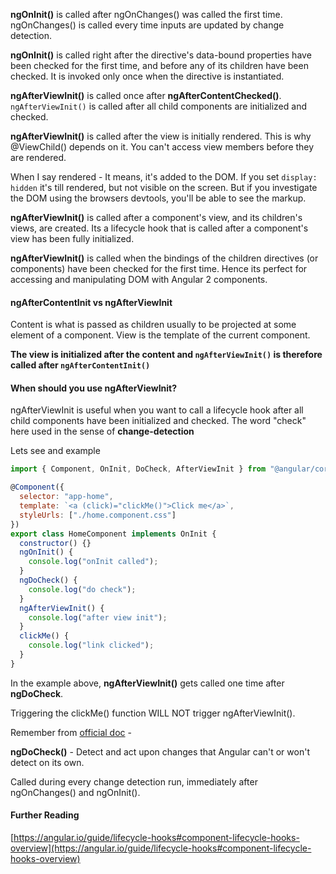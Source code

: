 **ngOnInit()** is called after ngOnChanges() was called the first time. ngOnChanges() is called every time inputs are updated by change detection.

**ngOnInit()** is called right after the directive's data-bound properties have been checked for the first time, and before any of its children have been checked. It is invoked only once when the directive is instantiated.

**ngAfterViewInit()** is called once after **ngAfterContentChecked()**. `ngAfterViewInit()` is called after all child components are initialized and checked.

**ngAfterViewInit()** is called after the view is initially rendered. This is why @ViewChild() depends on it. You can't access view members before they are rendered.

When I say rendered - It means, it's added to the DOM. If you set `display: hidden` it's till rendered, but not visible on the screen. But if you investigate the DOM using the browsers devtools, you'll be able to see the markup.

**ngAfterViewInit()** is called after a component's view, and its children's views, are created. Its a lifecycle hook that is called after a component's view has been fully initialized.

**ngAfterViewInit()** is called when the bindings of the children directives (or components) have been checked for the first time. Hence its perfect for accessing and manipulating DOM with Angular 2 components.

#### ngAfterContentInit vs ngAfterViewInit

Content is what is passed as children usually to be projected at some <ng-content> element of a component.
View is the template of the current component.

**The view is initialized after the content and `ngAfterViewInit()` is therefore called after `ngAfterContentInit()`**

#### When should you use ngAfterViewInit?

ngAfterViewInit is useful when you want to call a lifecycle hook after all child components have been initialized and checked. The word "check" here used in the sense of **change-detection**

Lets see and example

```js
import { Component, OnInit, DoCheck, AfterViewInit } from "@angular/core";

@Component({
  selector: "app-home",
  template: `<a (click)="clickMe()">Click me</a>`,
  styleUrls: ["./home.component.css"]
})
export class HomeComponent implements OnInit {
  constructor() {}
  ngOnInit() {
    console.log("onInit called");
  }
  ngDoCheck() {
    console.log("do check");
  }
  ngAfterViewInit() {
    console.log("after view init");
  }
  clickMe() {
    console.log("link clicked");
  }
}
```

In the example above, **ngAfterViewInit()** gets called one time after **ngDoCheck**.

Triggering the clickMe() function WILL NOT trigger ngAfterViewInit().

Remember from [official doc](https://angular.io/guide/lifecycle-hooks#lifecycle-sequence) -

**ngDoCheck()** - Detect and act upon changes that Angular can't or won't detect on its own.

Called during every change detection run, immediately after ngOnChanges() and ngOnInit().

#### Further Reading

[https://angular.io/guide/lifecycle-hooks#component-lifecycle-hooks-overview](https://angular.io/guide/lifecycle-hooks#component-lifecycle-hooks-overview)
